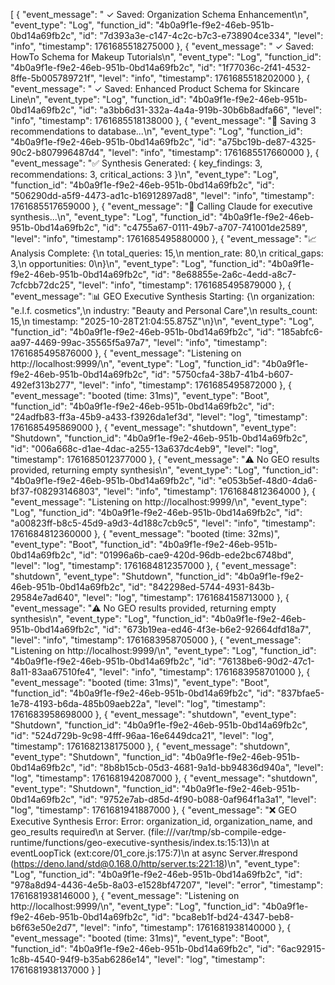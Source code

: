 [
{
"event_message": " ✓ Saved: Organization Schema Enhancement\n",
"event_type": "Log",
"function_id": "4b0a9f1e-f9e2-46eb-951b-0bd14a69fb2c",
"id": "7d393a3e-c147-4c2c-b7c3-e738904ce334",
"level": "info",
"timestamp": 1761685518275000
},
{
"event_message": " ✓ Saved: HowTo Schema for Makeup Tutorials\n",
"event_type": "Log",
"function_id": "4b0a9f1e-f9e2-46eb-951b-0bd14a69fb2c",
"id": "1f77036c-2f41-4532-8ffe-5b005789721f",
"level": "info",
"timestamp": 1761685518202000
},
{
"event_message": " ✓ Saved: Enhanced Product Schema for Skincare Line\n",
"event_type": "Log",
"function_id": "4b0a9f1e-f9e2-46eb-951b-0bd14a69fb2c",
"id": "a3bb6d31-332a-4a4a-919b-30b6b8adfa66",
"level": "info",
"timestamp": 1761685518138000
},
{
"event_message": "💾 Saving 3 recommendations to database...\n",
"event_type": "Log",
"function_id": "4b0a9f1e-f9e2-46eb-951b-0bd14a69fb2c",
"id": "a75bc19b-de87-4325-90c2-b807996487d4",
"level": "info",
"timestamp": 1761685517660000
},
{
"event_message": "✅ Synthesis Generated: { key_findings: 3, recommendations: 3, critical_actions: 3 }\n",
"event_type": "Log",
"function_id": "4b0a9f1e-f9e2-46eb-951b-0bd14a69fb2c",
"id": "506290dd-a5f9-4473-ad1c-b16912897ad8",
"level": "info",
"timestamp": 1761685517659000
},
{
"event_message": "🤖 Calling Claude for executive synthesis...\n",
"event_type": "Log",
"function_id": "4b0a9f1e-f9e2-46eb-951b-0bd14a69fb2c",
"id": "c4755a67-0111-49b7-a707-741001de2589",
"level": "info",
"timestamp": 1761685495880000
},
{
"event_message": "📈 Analysis Complete: {\n total_queries: 15,\n mention_rate: 80,\n critical_gaps: 3,\n opportunities: 0\n}\n",
"event_type": "Log",
"function_id": "4b0a9f1e-f9e2-46eb-951b-0bd14a69fb2c",
"id": "8e68855e-2a6c-4edd-a8c7-7cfcbb72dc25",
"level": "info",
"timestamp": 1761685495879000
},
{
"event_message": "📊 GEO Executive Synthesis Starting: {\n organization: \"e.l.f. cosmetics\",\n industry: \"Beauty and Personal Care\",\n results_count: 15,\n timestamp: \"2025-10-28T21:04:55.875Z\"\n}\n",
"event_type": "Log",
"function_id": "4b0a9f1e-f9e2-46eb-951b-0bd14a69fb2c",
"id": "185abfc6-aa97-4469-99ac-35565f5a97a7",
"level": "info",
"timestamp": 1761685495876000
},
{
"event_message": "Listening on http://localhost:9999/\n",
"event_type": "Log",
"function_id": "4b0a9f1e-f9e2-46eb-951b-0bd14a69fb2c",
"id": "5750cfa4-38b7-41b4-b607-492ef313b277",
"level": "info",
"timestamp": 1761685495872000
},
{
"event_message": "booted (time: 31ms)",
"event_type": "Boot",
"function_id": "4b0a9f1e-f9e2-46eb-951b-0bd14a69fb2c",
"id": "24adfb83-ff3a-45b9-a433-f3926da1ef3d",
"level": "log",
"timestamp": 1761685495869000
},
{
"event_message": "shutdown",
"event_type": "Shutdown",
"function_id": "4b0a9f1e-f9e2-46eb-951b-0bd14a69fb2c",
"id": "006a668c-d1ae-4dac-a255-13a637dc4eb9",
"level": "log",
"timestamp": 1761685012377000
},
{
"event_message": "⚠️ No GEO results provided, returning empty synthesis\n",
"event_type": "Log",
"function_id": "4b0a9f1e-f9e2-46eb-951b-0bd14a69fb2c",
"id": "e053b5ef-48d0-4da6-bf37-f08293146803",
"level": "info",
"timestamp": 1761684812364000
},
{
"event_message": "Listening on http://localhost:9999/\n",
"event_type": "Log",
"function_id": "4b0a9f1e-f9e2-46eb-951b-0bd14a69fb2c",
"id": "a00823ff-b8c5-45d9-a9d3-4d188c7cb9c5",
"level": "info",
"timestamp": 1761684812360000
},
{
"event_message": "booted (time: 32ms)",
"event_type": "Boot",
"function_id": "4b0a9f1e-f9e2-46eb-951b-0bd14a69fb2c",
"id": "01996a6b-cae9-420d-96db-ede2bc6748bd",
"level": "log",
"timestamp": 1761684812357000
},
{
"event_message": "shutdown",
"event_type": "Shutdown",
"function_id": "4b0a9f1e-f9e2-46eb-951b-0bd14a69fb2c",
"id": "842298ed-5744-4931-843b-29584e7ad640",
"level": "log",
"timestamp": 1761684158713000
},
{
"event_message": "⚠️ No GEO results provided, returning empty synthesis\n",
"event_type": "Log",
"function_id": "4b0a9f1e-f9e2-46eb-951b-0bd14a69fb2c",
"id": "673b19ea-ed46-4f3e-b6e2-92664dfd18a7",
"level": "info",
"timestamp": 1761683958705000
},
{
"event_message": "Listening on http://localhost:9999/\n",
"event_type": "Log",
"function_id": "4b0a9f1e-f9e2-46eb-951b-0bd14a69fb2c",
"id": "76138be6-90d2-47c1-8a11-83aa67510fe4",
"level": "info",
"timestamp": 1761683958701000
},
{
"event_message": "booted (time: 31ms)",
"event_type": "Boot",
"function_id": "4b0a9f1e-f9e2-46eb-951b-0bd14a69fb2c",
"id": "837bfae5-1e78-4193-b6da-485b09aeb22a",
"level": "log",
"timestamp": 1761683958698000
},
{
"event_message": "shutdown",
"event_type": "Shutdown",
"function_id": "4b0a9f1e-f9e2-46eb-951b-0bd14a69fb2c",
"id": "524d729b-9c98-4fff-96aa-16e6449dca21",
"level": "log",
"timestamp": 1761682138175000
},
{
"event_message": "shutdown",
"event_type": "Shutdown",
"function_id": "4b0a9f1e-f9e2-46eb-951b-0bd14a69fb2c",
"id": "8b8b15cb-05d3-4681-9a1d-bb94836d940a",
"level": "log",
"timestamp": 1761681942087000
},
{
"event_message": "shutdown",
"event_type": "Shutdown",
"function_id": "4b0a9f1e-f9e2-46eb-951b-0bd14a69fb2c",
"id": "9752e7ab-d85d-4f90-b088-0af964f1a3a1",
"level": "log",
"timestamp": 1761681941887000
},
{
"event_message": "❌ GEO Executive Synthesis Error: Error: organization_id, organization_name, and geo_results required\n at Server.<anonymous> (file:///var/tmp/sb-compile-edge-runtime/functions/geo-executive-synthesis/index.ts:15:13)\n at eventLoopTick (ext:core/01_core.js:175:7)\n at async Server.#respond (https://deno.land/std@0.168.0/http/server.ts:221:18)\n",
"event_type": "Log",
"function_id": "4b0a9f1e-f9e2-46eb-951b-0bd14a69fb2c",
"id": "978a8d94-4436-4e5b-8a03-e1528bf47207",
"level": "error",
"timestamp": 1761681938146000
},
{
"event_message": "Listening on http://localhost:9999/\n",
"event_type": "Log",
"function_id": "4b0a9f1e-f9e2-46eb-951b-0bd14a69fb2c",
"id": "bca8eb1f-bd24-4347-beb8-b6f63e50e2d7",
"level": "info",
"timestamp": 1761681938140000
},
{
"event_message": "booted (time: 31ms)",
"event_type": "Boot",
"function_id": "4b0a9f1e-f9e2-46eb-951b-0bd14a69fb2c",
"id": "6ac92915-1c8b-4540-94f9-b35ab6286e14",
"level": "log",
"timestamp": 1761681938137000
}
]
